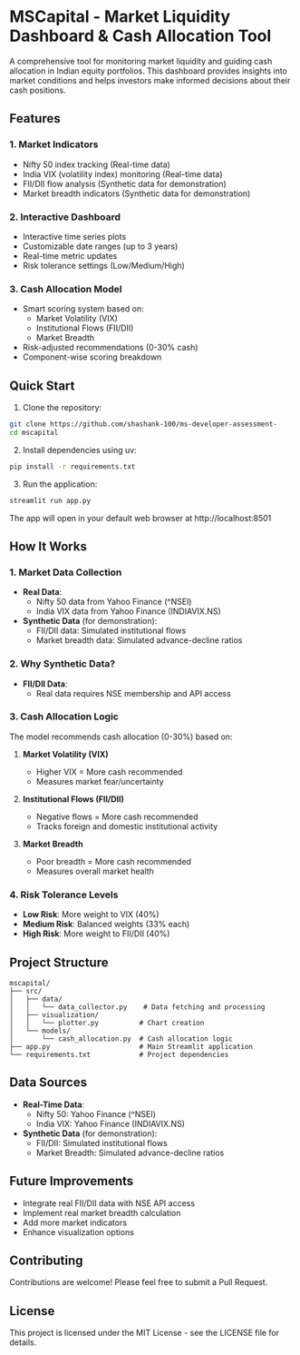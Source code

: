 # MSCapital - Market Liquidity Dashboard & Cash Allocation Tool

A comprehensive tool for monitoring market liquidity and guiding cash allocation in Indian equity portfolios. This dashboard provides insights into market conditions and helps investors make informed decisions about their cash positions.

## Features

### 1. Market Indicators
- Nifty 50 index tracking (Real-time data)
- India VIX (volatility index) monitoring (Real-time data)
- FII/DII flow analysis (Synthetic data for demonstration)
- Market breadth indicators (Synthetic data for demonstration)

### 2. Interactive Dashboard
- Interactive time series plots
- Customizable date ranges (up to 3 years)
- Real-time metric updates
- Risk tolerance settings (Low/Medium/High)

### 3. Cash Allocation Model
- Smart scoring system based on:
  - Market Volatility (VIX)
  - Institutional Flows (FII/DII)
  - Market Breadth
- Risk-adjusted recommendations (0-30% cash)
- Component-wise scoring breakdown

## Quick Start

1. Clone the repository:
```bash
git clone https://github.com/shashank-100/ms-developer-assessment-
cd mscapital
```

2. Install dependencies using uv:
```bash
pip install -r requirements.txt
```

3. Run the application:
```bash
streamlit run app.py
```

The app will open in your default web browser at http://localhost:8501

## How It Works

### 1. Market Data Collection
- **Real Data**:
  - Nifty 50 data from Yahoo Finance (^NSEI)
  - India VIX data from Yahoo Finance (INDIAVIX.NS)
- **Synthetic Data** (for demonstration):
  - FII/DII data: Simulated institutional flows
  - Market breadth data: Simulated advance-decline ratios

### 2. Why Synthetic Data?
- **FII/DII Data**:
  - Real data requires NSE membership and API access


### 3. Cash Allocation Logic
The model recommends cash allocation (0-30%) based on:

1. **Market Volatility (VIX)**
   - Higher VIX = More cash recommended
   - Measures market fear/uncertainty

2. **Institutional Flows (FII/DII)**
   - Negative flows = More cash recommended
   - Tracks foreign and domestic institutional activity

3. **Market Breadth**
   - Poor breadth = More cash recommended
   - Measures overall market health

### 4. Risk Tolerance Levels
- **Low Risk**: More weight to VIX (40%)
- **Medium Risk**: Balanced weights (33% each)
- **High Risk**: More weight to FII/DII (40%)

## Project Structure

```
mscapital/
├── src/
│   ├── data/
│   │   └── data_collector.py    # Data fetching and processing
│   ├── visualization/
│   │   └── plotter.py          # Chart creation
│   └── models/
│       └── cash_allocation.py  # Cash allocation logic
├── app.py                      # Main Streamlit application
└── requirements.txt            # Project dependencies
```

## Data Sources

- **Real-Time Data**:
  - Nifty 50: Yahoo Finance (^NSEI)
  - India VIX: Yahoo Finance (INDIAVIX.NS)
- **Synthetic Data** (for demonstration):
  - FII/DII: Simulated institutional flows
  - Market Breadth: Simulated advance-decline ratios

## Future Improvements

- Integrate real FII/DII data with NSE API access
- Implement real market breadth calculation
- Add more market indicators
- Enhance visualization options

## Contributing

Contributions are welcome! Please feel free to submit a Pull Request.

## License

This project is licensed under the MIT License - see the LICENSE file for details.
